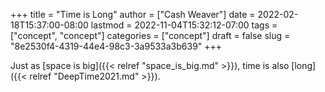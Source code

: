+++
title = "Time is Long"
author = ["Cash Weaver"]
date = 2022-02-18T15:37:00-08:00
lastmod = 2022-11-04T15:32:12-07:00
tags = ["concept", "concept"]
categories = ["concept"]
draft = false
slug = "8e2530f4-4319-44e4-98c3-3a9533a3b639"
+++

Just as [space is big]({{< relref "space_is_big.md" >}}), time is also [long]({{< relref "DeepTime2021.md" >}}).
